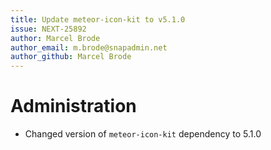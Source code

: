 ```yaml
---
title: Update meteor-icon-kit to v5.1.0
issue: NEXT-25892
author: Marcel Brode
author_email: m.brode@snapadmin.net
author_github: Marcel Brode
---
```

# Administration
* Changed version of `meteor-icon-kit` dependency to 5.1.0
